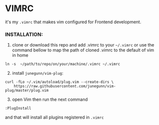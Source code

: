 # VIMRC

it's my `.vimrc` that makes vim configured for Frontend development.


### INSTALLATION:

1. clone or download this repo and add .vimrc to your `~/.vimrc`
or
use the command bellow to map the path of cloned .vimrc to the default of vim in home
```
ln -s  ~/path/to/repo/on/your/machine/.vimrc ~/.vimrc
```

2. install `junegunn/vim-plug`:

```
curl -fLo ~/.vim/autoload/plug.vim --create-dirs \
    https://raw.githubusercontent.com/junegunn/vim-plug/master/plug.vim
```


3. open Vim then run the next command

```
:PlugInstall
```

and that will install all plugins registered in `.vimrc`




